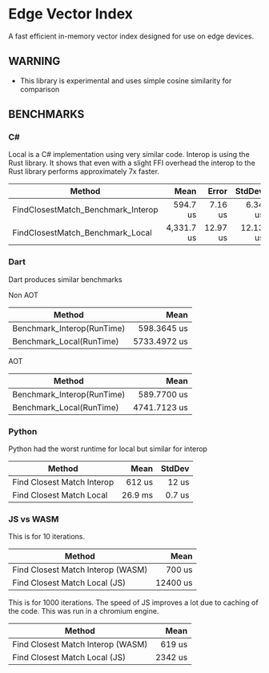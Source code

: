 # Edge Vector Index

A fast efficient in-memory vector index designed for use on edge devices.

## WARNING 
- This library is experimental and uses simple cosine similarity for comparison

## BENCHMARKS

### C# 
Local is a C# implementation using very similar code. Interop is using the Rust library. It shows that even with a slight FFI overhead the interop to the Rust library performs approximately 7x faster.

| Method                             | Mean       | Error    | StdDev   |
|----------------------------------- |-----------:|---------:|---------:|
| FindClosestMatch_Benchmark_Interop |   594.7 us |  7.16 us |  6.34 us |
| FindClosestMatch_Benchmark_Local   | 4,331.7 us | 12.97 us | 12.13 us |

### Dart
Dart produces similar benchmarks

Non AOT

| Method                     | Mean         |
|--------------------------- |-------------:|
| Benchmark_Interop(RunTime) |  598.3645 us |
| Benchmark_Local(RunTime)   | 5733.4972 us | 


AOT

| Method                     | Mean         |
|--------------------------- |-------------:|
| Benchmark_Interop(RunTime) |  589.7700 us |
| Benchmark_Local(RunTime)   | 4741.7123 us | 


### Python
Python had the worst runtime for local but similar for interop

| Method                     | Mean       | StdDev   |
|--------------------------- |-----------:|---------:|
| Find Closest Match Interop |     612 us |    12 us |
| Find Closest Match Local   |    26.9 ms |   0.7 us |


### JS vs WASM

This is for 10 iterations.

| Method                            | Mean       |
|---------------------------------- |-----------:|
| Find Closest Match Interop (WASM) |     700 us |
| Find Closest Match Local (JS)     |   12400 us |


This is for 1000 iterations. The speed of JS improves a lot due to caching of the code. This was run in a chromium engine.

| Method                            | Mean       |
|---------------------------------- |-----------:|
| Find Closest Match Interop (WASM) |     619 us |
| Find Closest Match Local (JS)     |    2342 us |

